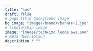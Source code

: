```yaml
---
title: "aws"
draft: false
# page title background image
bg_image: "images/banner/banner-1.jpg"
# scholarship image
image: "images/tech/img_logos_aws.png"
# meta description
description : ""
---
```

